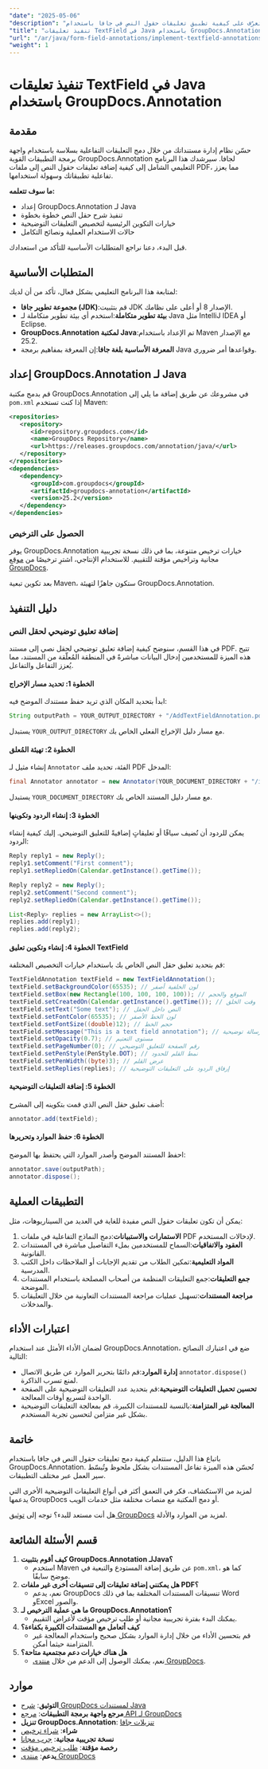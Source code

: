 ```yaml
---
"date": "2025-05-06"
"description": "تعرّف على كيفية تطبيق تعليقات حقول النص في جافا باستخدام GroupDocs.Annotation لتحسين تفاعلية المستندات. اتبع هذا الدليل الشامل الذي يتضمن تعليمات خطوة بخطوة وتطبيقات عملية."
"title": "تنفيذ تعليقات TextField في Java باستخدام GroupDocs.Annotation - دليل شامل"
"url": "/ar/java/form-field-annotations/implement-textfield-annotations-java-groupdocs/"
"weight": 1
---
```


# تنفيذ تعليقات TextField في Java باستخدام GroupDocs.Annotation

## مقدمة

حسّن نظام إدارة مستنداتك من خلال دمج التعليقات التفاعلية بسلاسة باستخدام واجهة برمجة التطبيقات القوية GroupDocs.Annotation لجافا. سيرشدك هذا البرنامج التعليمي الشامل إلى كيفية إضافة تعليقات حقول النص إلى ملفات PDF، مما يعزز تفاعلية تطبيقاتك وسهولة استخدامها.

**ما سوف تتعلمه:**
- إعداد GroupDocs.Annotation لـ Java
- تنفيذ شرح حقل النص خطوة بخطوة
- خيارات التكوين الرئيسية لتخصيص التعليقات التوضيحية
- حالات الاستخدام العملية ونصائح التكامل

قبل البدء، دعنا نراجع المتطلبات الأساسية للتأكد من استعدادك.

## المتطلبات الأساسية

لمتابعة هذا البرنامج التعليمي بشكل فعال، تأكد من أن لديك:
- **مجموعة تطوير جافا (JDK)**:قم بتثبيت JDK الإصدار 8 أو أعلى على نظامك.
- **بيئة تطوير متكاملة**:استخدم أي بيئة تطوير متكاملة لـ Java مثل IntelliJ IDEA أو Eclipse.
- **GroupDocs.Annotation لمكتبة Java**:تم الإعداد باستخدام Maven مع الإصدار 25.2.
- **المعرفة الأساسية بلغة جافا**:إن المعرفة بمفاهيم برمجة Java وقواعدها أمر ضروري.

## إعداد GroupDocs.Annotation لـ Java

قم بدمج مكتبة GroupDocs.Annotation في مشروعك عن طريق إضافة ما يلي إلى `pom.xml` إذا كنت تستخدم Maven:

```xml
<repositories>
   <repository>
      <id>repository.groupdocs.com</id>
      <name>GroupDocs Repository</name>
      <url>https://releases.groupdocs.com/annotation/java/</url>
   </repository>
</repositories>
<dependencies>
   <dependency>
      <groupId>com.groupdocs</groupId>
      <artifactId>groupdocs-annotation</artifactId>
      <version>25.2</version>
   </dependency>
</dependencies>
```

### الحصول على الترخيص

يوفر GroupDocs.Annotation خيارات ترخيص متنوعة، بما في ذلك نسخة تجريبية مجانية وتراخيص مؤقتة للتقييم. للاستخدام الإنتاجي، اشترِ ترخيصًا من [موقع GroupDocs](https://purchase.groupdocs.com/buy).

بعد تكوين تبعية Maven، ستكون جاهزًا لتهيئة GroupDocs.Annotation.

## دليل التنفيذ

### إضافة تعليق توضيحي لحقل النص

في هذا القسم، سنوضح كيفية إضافة تعليق توضيحي لحقل نصي إلى مستند PDF. تتيح هذه الميزة للمستخدمين إدخال البيانات مباشرةً في المنطقة المُعلّقة من المستند، مما يُعزز التفاعل والتفاعل.

#### الخطوة 1: تحديد مسار الإخراج

ابدأ بتحديد المكان الذي تريد حفظ مستندك الموضح فيه:

```java
String outputPath = YOUR_OUTPUT_DIRECTORY + "/AddTextFieldAnnotation.pdf";
```
يستبدل `YOUR_OUTPUT_DIRECTORY` مع مسار دليل الإخراج الفعلي الخاص بك.

#### الخطوة 2: تهيئة المُعلق

إنشاء مثيل لـ `Annotator` الفئة، تحديد ملف PDF المدخل:

```java
final Annotator annotator = new Annotator(YOUR_DOCUMENT_DIRECTORY + "/input.pdf");
```
يستبدل `YOUR_DOCUMENT_DIRECTORY` مع مسار دليل المستند الخاص بك.

#### الخطوة 3: إنشاء الردود وتكوينها

يمكن للردود أن تُضيف سياقًا أو تعليقاتٍ إضافيةً للتعليق التوضيحي. إليك كيفية إنشاء الردود:

```java
Reply reply1 = new Reply();
reply1.setComment("First comment");
reply1.setRepliedOn(Calendar.getInstance().getTime());

Reply reply2 = new Reply();
reply2.setComment("Second comment");
reply2.setRepliedOn(Calendar.getInstance().getTime());

List<Reply> replies = new ArrayList<>();
replies.add(reply1);
replies.add(reply2);
```

#### الخطوة 4: إنشاء وتكوين تعليق TextField

قم بتحديد تعليق حقل النص الخاص بك باستخدام خيارات التخصيص المختلفة:

```java
TextFieldAnnotation textField = new TextFieldAnnotation();
textField.setBackgroundColor(65535); // لون الخلفية أصفر
textField.setBox(new Rectangle(100, 100, 100, 100)); // الموقع والحجم
textField.setCreatedOn(Calendar.getInstance().getTime()); // وقت الخلق
textField.setText("Some text"); // النص داخل الحقل
textField.setFontColor(65535); // لون الخط الأصفر
textField.setFontSize((double)12); // حجم الخط
textField.setMessage("This is a text field annotation"); // رسالة توضيحية
textField.setOpacity(0.7); // مستوى التعتيم
textField.setPageNumber(0); // رقم الصفحة للتعليق التوضيحي
textField.setPenStyle(PenStyle.DOT); // نمط القلم للحدود
textField.setPenWidth((byte)3); // عرض القلم
textField.setReplies(replies); // إرفاق الردود على التعليقات التوضيحية
```

#### الخطوة 5: إضافة التعليقات التوضيحية

أضف تعليق حقل النص الذي قمت بتكوينه إلى المشرح:

```java
annotator.add(textField);
```

#### الخطوة 6: حفظ الموارد وتحريرها

احفظ المستند الموضح وأصدر الموارد التي يحتفظ بها الموضح:

```java
annotator.save(outputPath);
annotator.dispose();
```

## التطبيقات العملية

يمكن أن تكون تعليقات حقول النص مفيدة للغاية في العديد من السيناريوهات، مثل:
1. **الاستمارات والاستبيانات**:دمج النماذج التفاعلية في ملفات PDF لإدخالات المستخدم.
2. **العقود والاتفاقيات**:السماح للمستخدمين بملء التفاصيل مباشرة في المستندات القانونية.
3. **المواد التعليمية**:تمكين الطلاب من تقديم الإجابات أو الملاحظات داخل الكتب المدرسية.
4. **جمع التعليقات**:جمع التعليقات المنظمة من أصحاب المصلحة باستخدام المستندات الموضحة.
5. **مراجعة المستندات**:تسهيل عمليات مراجعة المستندات التعاونية من خلال التعليقات والمدخلات.

## اعتبارات الأداء

لضمان الأداء الأمثل عند استخدام GroupDocs.Annotation، ضع في اعتبارك النصائح التالية:
- **إدارة الموارد**:قم دائمًا بتحرير الموارد عن طريق الاتصال `annotator.dispose()` لمنع تسرب الذاكرة.
- **تحسين تحميل التعليقات التوضيحية**:قم بتحديد عدد التعليقات التوضيحية على الصفحة الواحدة لتسريع أوقات المعالجة.
- **المعالجة غير المتزامنة**:بالنسبة للمستندات الكبيرة، قم بمعالجة التعليقات التوضيحية بشكل غير متزامن لتحسين تجربة المستخدم.

## خاتمة

باتباع هذا الدليل، ستتعلم كيفية دمج تعليقات حقول النص في جافا باستخدام GroupDocs.Annotation. تُحسّن هذه الميزة تفاعل المستندات بشكل ملحوظ وتُبسّط سير العمل عبر مختلف التطبيقات.

لمزيد من الاستكشاف، فكر في التعمق أكثر في أنواع التعليقات التوضيحية الأخرى التي يدعمها GroupDocs أو دمج المكتبة مع منصات مختلفة مثل خدمات الويب.

هل أنت مستعد للبدء؟ توجه إلى [توثيق GroupDocs](https://docs.groupdocs.com/annotation/java/) لمزيد من الموارد والأدلة.

## قسم الأسئلة الشائعة

1. **كيف أقوم بتثبيت GroupDocs.Annotation لـJava؟**
   - استخدم Maven عن طريق إضافة المستودع والتبعية في `pom.xml`، كما هو موضح سابقًا.
2. **هل يمكنني إضافة تعليقات إلى تنسيقات أخرى غير ملفات PDF؟**
   - نعم، يدعم GroupDocs تنسيقات المستندات المختلفة بما في ذلك Word وExcel والصور.
3. **ما هي عملية الترخيص لـ GroupDocs.Annotation؟**
   - يمكنك البدء بفترة تجريبية مجانية أو طلب ترخيص مؤقت لأغراض التقييم.
4. **كيف أتعامل مع المستندات الكبيرة بكفاءة؟**
   - قم بتحسين الأداء من خلال إدارة الموارد بشكل صحيح واستخدام المعالجة غير المتزامنة حيثما أمكن.
5. **هل هناك خيارات دعم مجتمعية متاحة؟**
   - نعم، يمكنك الوصول إلى الدعم من خلال [منتدى GroupDocs](https://forum.groupdocs.com/c/annotation/).

## موارد
- **التوثيق**: [شرح GroupDocs لمستندات Java](https://docs.groupdocs.com/annotation/java/)
- **مرجع واجهة برمجة التطبيقات**: [مرجع API لـ GroupDocs](https://reference.groupdocs.com/annotation/java/)
- **تنزيل GroupDocs.Annotation**: [تنزيلات جافا](https://releases.groupdocs.com/annotation/java/)
- **شراء**: [شراء ترخيص](https://purchase.groupdocs.com/buy)
- **نسخة تجريبية مجانية**: [جرب مجانا](https://releases.groupdocs.com/annotation/java/)
- **رخصة مؤقتة**: [طلب ترخيص مؤقت](https://purchase.groupdocs.com/temporary-license/)
- **يدعم**: [منتدى GroupDocs](https://forum.groupdocs.com/c/annotation/)